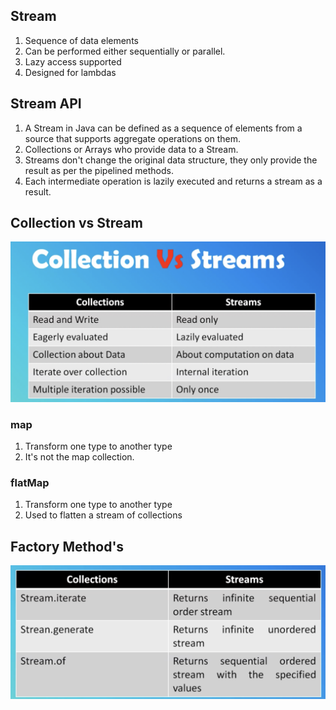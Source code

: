 ## Stream
1. Sequence of data elements
2. Can be performed either sequentially or parallel.
3. Lazy access supported
4. Designed for lambdas

## Stream API
1. A Stream in Java can be defined as a sequence of elements from a source that supports aggregate operations on them. 
2. Collections or Arrays who provide data to a Stream.
3. Streams don't change the original data structure, they only provide the result as per the pipelined methods.
4. Each intermediate operation is lazily executed and returns a stream as a result.

## Collection vs Stream
![](StreamCollectionDifference.png)

### map
1. Transform one type to another type
2. It's not the map collection.

### flatMap
1. Transform one type to another type
2. Used to flatten a stream of collections

## Factory Method's
![](CollectionsVsStream.png)